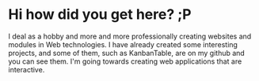 <h1> Hi how did you get here? ;P</h1>
<p>I deal as a hobby and more and more professionally creating websites and modules in Web technologies. I have already created some interesting projects, and some of them, such as KanbanTable, are on my github and you can see them. I'm going towards creating web applications that are interactive.</p>

<!--
**Matty8313/Matty8313** is a ✨ _special_ ✨ repository because its `README.md` (this file) appears on your GitHub profile.

Here are some ideas to get you started:

- 🔭 I’m currently working on ...
- 🌱 I’m currently learning ...
- 👯 I’m looking to collaborate on ...
- 🤔 I’m looking for help with ...
- 💬 Ask me about ...
- 📫 How to reach me: ...
- 😄 Pronouns: ...
- ⚡ Fun fact: ...
<h1> TEST </h1>
-->
